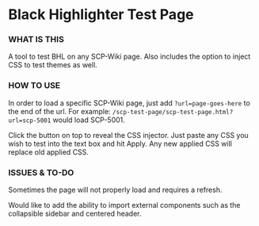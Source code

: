# Black Highlighter Test Page

### WHAT IS THIS

A tool to test BHL on any SCP-Wiki page. Also includes the option to inject CSS to test themes as well.

### HOW TO USE

In order to load a specific SCP-Wiki page, just add `?url=page-goes-here` to the end of the url.
For example: `/scp-test-page/scp-test-page.html?url=scp-5001` would load SCP-5001.

Click the button on top to reveal the CSS injector. Just paste any CSS you wish to test into the text box and hit Apply. Any new applied CSS will replace old applied CSS.

### ISSUES & TO-DO

Sometimes the page will not properly load and requires a refresh.

Would like to add the ability to import external components such as the collapsible sidebar and centered header.
